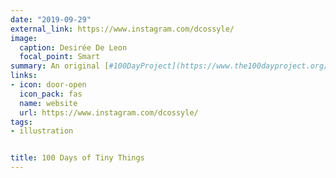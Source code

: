 ```yaml
---
date: "2019-09-29"
external_link: https://www.instagram.com/dcossyle/
image:
  caption: Desirée De Leon
  focal_point: Smart
summary: An original [#100DayProject](https://www.the100dayproject.org/) that I began in 2015 on Instagram, creating one small illustration every day for 100 days....and then some. 
links:
- icon: door-open
  icon_pack: fas
  name: website
  url: https://www.instagram.com/dcossyle/
tags:
- illustration


title: 100 Days of Tiny Things
---
```


